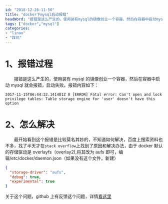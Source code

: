 ```yaml
---
id: "2018-12-26-11-50"
title: "docker下mysql启动报错"
headWord: "报错是这么产生的，使用装有mysql的镜像创业一个容器，然后在容器中启动mysql就会报错，启动失败。"
tags: ["docker","mysql"]
categories: 
- "linux"
- "踩坑"
---
```


# 1、报错过程

&emsp;&emsp;报错是这么产生的，使用装有 mysql 的镜像创业一个容器，然后在容器中启动 mysql 就会报错，启动失败。报错内容如下：

```log
2017-11-15T06:44:22.141481Z 0 [ERROR] Fatal error: Can't open and lock privilege tables: Table storage engine for 'user' doesn't have this option
```

# 2、怎么解决

&emsp;&emsp;最开始看到这个报错是比较莫名其妙的，不知道如何解决，百度上搜索资料也不多，找了半天才在`stack overflow`上找到了原因和解决办法，由于 docker 默认的存储驱动是 overlayfs（overlay2),将其改为 aufs 即可，编辑/etc/docker/daemon.json（如果没有这个文件，新建）

```json
{
  "storage-driver": "aufs",
  "debug": true,
  "experimental": true
}
```

关于这个问题，github 上有反馈这个问题，详情[看这里](https://github.com/moby/moby/issues/35503)
